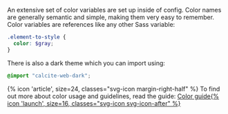 An extensive set of color variables are set up inside of config. Color names are generally semantic and simple, making them very easy to remember. Color variables are references like any other Sass variable:

```scss
.element-to-style {
  color: $gray;
}
```

There is also a dark theme which you can import using:

```scss
@import "calcite-web-dark";
```

<div class="panel panel-white leader-1 trailer-1 inline-block">
{% icon 'article', size=24, classes="svg-icon margin-right-half" %} To find out more about color usage and guidelines, read the guide: <a href="{{relativePath}}/guides/color/" class="btn btn-clear margin-left-half">Color guide{% icon 'launch', size=16, classes="svg-icon svg-icon-after" %}</a>
</div>
